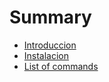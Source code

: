 # Summary

* [Introduccion](README.md)
* [Instalacion](instalacion.md)
* [List of commands](list_of_commands.md)

